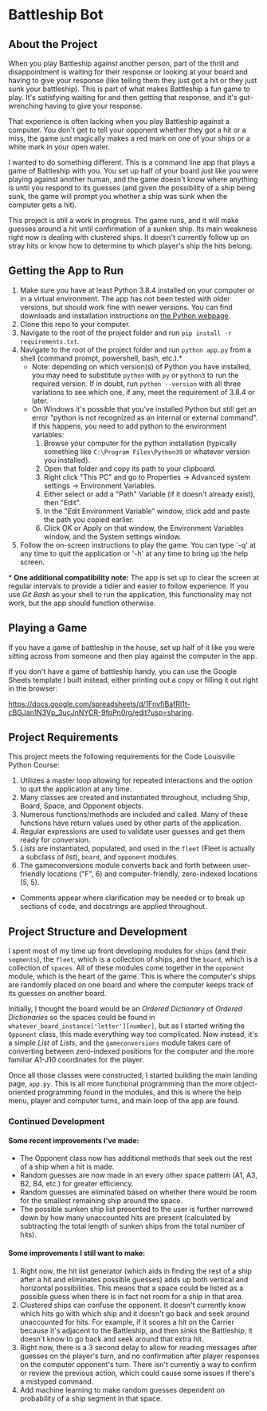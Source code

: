 # Battleship Bot

## About the Project

When you play Battleship against another person, part of the thrill and disappointment is waiting for their response or looking at your board and having to give your response (like telling them they just got a hit or they just sunk your battleship). This is part of what makes Battleship a fun game to play. It's satisfying waiting for and then getting that response, and it's gut-wrenching having to give your response.

That experience is often lacking when you play Battleship against a computer. You don't get to tell your opponent whether they got a hit or a miss, the game just magically makes a red mark on one of your ships or a white mark in your open water.

I wanted to do something different. This is a command line app that plays a game of Battleship with you. You set up half of your board just like you were playing against another human, and the game doesn't know where anything is until you respond to its guesses (and given the possibility of a ship being sunk, the game will prompt you whether a ship was sunk when the computer gets a hit).

This project is still a work in progress. The game runs, and it will make guesses around a hit until confirmation of a sunken ship. Its main weakness right now is dealing with clustered ships. It doesn't currently follow up on stray hits or know how to determine to which player's ship the hits belong.

## Getting the App to Run

1. Make sure you have at least Python 3.8.4 installed on your computer or in a virtual environment. The app has not been tested with older versions, but should work fine with newer versions. You can find downloads and installation instructions on [the Python webpage](https://www.python.org/downloads/).
1. Clone this repo to your computer.
1. Navigate to the root of the project folder and run `pip install -r requirements.txt`.
1. Navigate to the root of the project folder and run `python app.py` from a shell (command prompt, powershell, bash, etc.).\*
    * Note: depending on which version(s) of Python you have installed, you may need to substitute `python` with `py` or `python3` to run the required version. If in doubt, run `python --version` with all three variations to see which one, if any, meet the requirement of 3.8.4 or later.
    * On Windows it's possible that you've installed Python but still get an error "python is not recognized as an internal or external command". If this happens, you need to add python to the environment variables:
        1. Browse your computer for the python installation (typically something like `C:\Program Files\Python39` or whatever version you installed).
        1. Open that folder and copy its path to your clipboard.
        1. Right click "This PC" and go to Properties -> Advanced system settings -> Environment Variables.
        1. Either select or add a "Path" Variable (if it doesn't already exist), then "Edit".
        1. In the "Edit Environment Variable" window, click add and paste the path you copied earlier.
        1. Click OK or Apply on that window, the Environment Variables window, and the System settings window.
1. Follow the on-screen instructions to play the game. You can type '-q' at any time to quit the application or '-h' at any time to bring up the help screen.

\* **One additional compatibility note:** The app is set up to clear the screen at regular intervals to provide a tidier and easier to follow experience. If you use *Git Bash* as your shell to run the application, this functionality may not work, but the app should function otherwise.

## Playing a Game

If you have a game of battleship in the house, set up half of it like you were sitting across from someone and then play against the computer in the app.

If you don't have a game of battleship handy, you can use the Google Sheets template I built instead, either printing out a copy or filling it out right in the browser:

https://docs.google.com/spreadsheets/d/1FnvfjBafRl1t-cBGJan1N3Vp_3ucJnNYCR-9fpPn0rg/edit?usp=sharing.

## Project Requirements

This project meets the following requirements for the Code Louisville Python Course:
1. Utilizes a master loop allowing for repeated interactions and the option to quit the application at any time.
1. Many classes are created and instantiated throughout, including Ship, Board, Space, and Opponent objects.
1. Numerous functions/methods are included and called. Many of these functions have return values used by other parts of the application.
1. Regular expressions are used to validate user guesses and get them ready for conversion.
1. *Lists* are instantiated, populated, and used in the `fleet` (Fleet is actually a subclass of *list*), `board`, and `opponent` modules.
1. The gameconversions module converts back and forth between user-friendly locations ("F", 6) and computer-friendly, zero-indexed locations (5, 5).
* Comments appear where clarification may be needed or to break up sections of code, and docstrings are applied throughout.

## Project Structure and Development

I spent most of my time up front developing modules for `ships` (and their `segments`), the `fleet`, which is a collection of ships, and the `board`, which is a collection of `spaces`. All of these modules come together in the `opponent` module, which is the heart of the game. This is where the computer's ships are randomly placed on one board and where the computer keeps track of its guesses on another board.

Initially, I thought the board would be an *Ordered Dictionary* of *Ordered Dictionaries* so the spaces could be found in `whatever_board_instance['letter'][number]`, but as I started writing the `Opponent` class, this made everything way too complicated. Now instead, it's a simple *List* of *Lists*, and the `gameconversions` module takes care of converting between zero-indexed positions for the computer and the more familiar A1-J10 coordinates for the player.

Once all those classes were constructed, I started building the main landing page, `app.py`. This is all more functional programming than the more object-oriented programming found in the modules, and this is where the help menu, player and computer turns, and main loop of the app are found.

### Continued Development

#### Some recent improvements I've made:
* The Opponent class now has additional methods that seek out the rest of a ship when a hit is made.
* Random guesses are now made in an every other space pattern (A1, A3, B2, B4, etc.) for greater efficiency.
* Random guesses are eliminated based on whether there would be room for the smallest remaining ship around the space.
* The possible sunken ship list presented to the user is further narrowed down by how many unaccounted hits are present (calculated by subtracting the total length of sunken ships from the total number of hits).

#### Some improvements I still want to make:
1. Right now, the hit list generator (which aids in finding the rest of a ship after a hit and eliminates possible guesses) adds up both vertical and horizontal possibilities. This means that a space could be listed as a possible guess when there is in fact not room for a ship in that area.
1. Clustered ships can confuse the opponent. It doesn't currently know which hits go with which ship and it doesn't go back and seek around unaccounted for hits. For example, if it scores a hit on the Carrier because it's adjacent to the Battleship, and then sinks the Battleship, it doesn't know to go back and seek around that extra hit.
1. Right now, there is a 3 second delay to allow for reading messages after guesses on the player's turn, and no confirmation after player responses on the computer opponent's turn. There isn't currently a way to confirm or review the previous action, which could cause some issues if there's a mistyped command.
1. Add machine learning to make random guesses dependent on probability of a ship segment in that space.